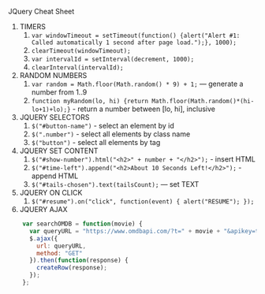 JQuery Cheat Sheet

1. TIMERS
    1. `var windowTimeout = setTimeout(function() {alert("Alert #1: Called automatically 1 second after page load.");}, 1000);`
    2. `clearTimeout(windowTimeout);`
    3. `var intervalId = setInterval(decrement, 1000);`
    4. `clearInterval(intervalId);`
2. RANDOM NUMBERS
    1. `var random = Math.floor(Math.random() * 9) + 1;`  — generate a number from 1..9
    2. `function myRandom(lo, hi) {return Math.floor(Math.random()*(hi-lo+1)+lo);}` - return a number between [lo, hi], inclusive
3. JQUERY SELECTORS
    1. `$("#button-name")` - select an element by id
    2. `$(".number")` - select all elements by class name
    3. `$("button")` - select all elements by tag
4. JQUERY SET CONTENT
    1. `$("#show-number").html("<h2>" + number + "</h2>");` - insert HTML
    2. `$("#time-left").append("<h2>About 10 Seconds Left!</h2>");` - append HTML
    3. `$("#tails-chosen").text(tailsCount);` — set TEXT
5. JQUERY ON CLICK
    1. `$("#resume").on("click", function(event) { alert("RESUME"); });`
6. JQUERY AJAX

```javascript
    var searchOMDB = function(movie) {
      var queryURL = "https://www.omdbapi.com/?t=" + movie + "&apikey=trilogy";
      $.ajax({
        url: queryURL,
        method: "GET"
      }).then(function(response) {
        createRow(response);
      });
    };
```

